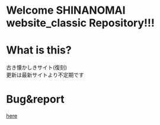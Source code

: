 # Welcome SHINANOMAI website_classic Repository!!!

# What is this?
古き懐かしきサイト(復刻)
<br>更新は最新サイトより不定期です
# Bug&report
[here](https://misskey.niri.la/@SHINANOMAI)
